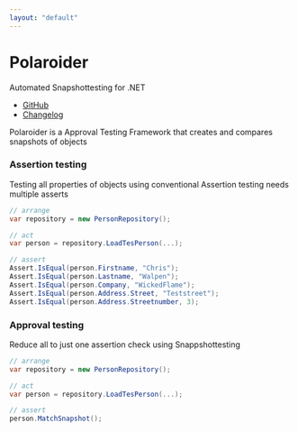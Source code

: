 ```yaml
---
layout: "default"
---
```

# Polaroider

Automated Snapshottesting for .NET

- [GitHub](https://github.com/WickedFlame/Polaroider)
- [Changelog](changelog)

Polaroider is a Approval Testing Framework that creates and compares snapshots of objects

### Assertion testing
Testing all properties of objects using conventional Assertion testing needs multiple asserts
```csharp
// arrange
var repository = new PersonRepository();

// act
var person = repository.LoadTesPerson(...);

// assert
Assert.IsEqual(person.Firstname, "Chris");
Assert.IsEqual(person.Lastname, "Walpen");
Assert.IsEqual(person.Company, "WickedFlame");
Assert.IsEqual(person.Address.Street, "Teststreet");
Assert.IsEqual(person.Address.Streetnumber, 3);
```

### Approval testing
Reduce all to just one assertion check using Snappshottesting
```csharp
// arrange
var repository = new PersonRepository();

// act
var person = repository.LoadTesPerson(...);

// assert
person.MatchSnapshot();
```